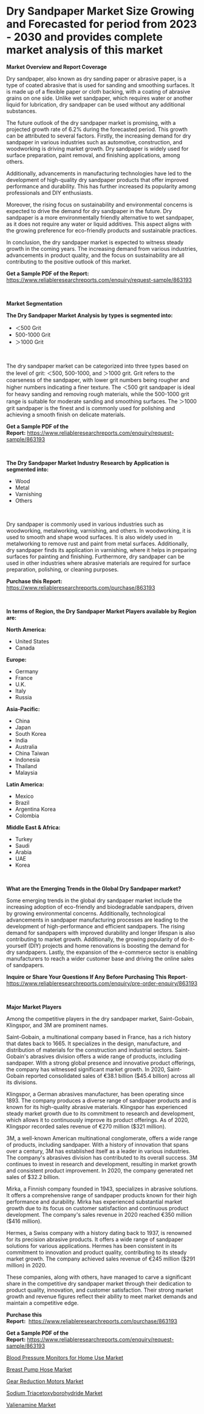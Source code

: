 <p><h1>Dry Sandpaper Market Size Growing and Forecasted for period from 2023 - 2030 and provides complete market analysis of this market</h1></p><p><strong>Market Overview and Report Coverage</strong></p>
<p><p>Dry sandpaper, also known as dry sanding paper or abrasive paper, is a type of coated abrasive that is used for sanding and smoothing surfaces. It is made up of a flexible paper or cloth backing, with a coating of abrasive grains on one side. Unlike wet sandpaper, which requires water or another liquid for lubrication, dry sandpaper can be used without any additional substances.</p><p>The future outlook of the dry sandpaper market is promising, with a projected growth rate of 6.2% during the forecasted period. This growth can be attributed to several factors. Firstly, the increasing demand for dry sandpaper in various industries such as automotive, construction, and woodworking is driving market growth. Dry sandpaper is widely used for surface preparation, paint removal, and finishing applications, among others.</p><p>Additionally, advancements in manufacturing technologies have led to the development of high-quality dry sandpaper products that offer improved performance and durability. This has further increased its popularity among professionals and DIY enthusiasts.</p><p>Moreover, the rising focus on sustainability and environmental concerns is expected to drive the demand for dry sandpaper in the future. Dry sandpaper is a more environmentally friendly alternative to wet sandpaper, as it does not require any water or liquid additives. This aspect aligns with the growing preference for eco-friendly products and sustainable practices.</p><p>In conclusion, the dry sandpaper market is expected to witness steady growth in the coming years. The increasing demand from various industries, advancements in product quality, and the focus on sustainability are all contributing to the positive outlook of this market.</p></p>
<p><strong>Get a Sample PDF of the Report:</strong> <a href="https://www.reliableresearchreports.com/enquiry/request-sample/863193">https://www.reliableresearchreports.com/enquiry/request-sample/863193</a></p>
<p>&nbsp;</p>
<p><strong>Market Segmentation</strong></p>
<p><strong>The Dry Sandpaper Market Analysis by types is segmented into:</strong></p>
<p><ul><li>＜500 Grit</li><li>500-1000 Grit</li><li>＞1000 Grit</li></ul></p>
<p>&nbsp;</p>
<p><p>The dry sandpaper market can be categorized into three types based on the level of grit: ＜500, 500-1000, and ＞1000 grit. Grit refers to the coarseness of the sandpaper, with lower grit numbers being rougher and higher numbers indicating a finer texture. The ＜500 grit sandpaper is ideal for heavy sanding and removing rough materials, while the 500-1000 grit range is suitable for moderate sanding and smoothing surfaces. The ＞1000 grit sandpaper is the finest and is commonly used for polishing and achieving a smooth finish on delicate materials.</p></p>
<p><strong>Get a Sample PDF of the Report:</strong>&nbsp;<a href="https://www.reliableresearchreports.com/enquiry/request-sample/863193">https://www.reliableresearchreports.com/enquiry/request-sample/863193</a></p>
<p>&nbsp;</p>
<p><strong>The Dry Sandpaper Market Industry Research by Application is segmented into:</strong></p>
<p><ul><li>Wood</li><li>Metal</li><li>Varnishing</li><li>Others</li></ul></p>
<p>&nbsp;</p>
<p><p>Dry sandpaper is commonly used in various industries such as woodworking, metalworking, varnishing, and others. In woodworking, it is used to smooth and shape wood surfaces. It is also widely used in metalworking to remove rust and paint from metal surfaces. Additionally, dry sandpaper finds its application in varnishing, where it helps in preparing surfaces for painting and finishing. Furthermore, dry sandpaper can be used in other industries where abrasive materials are required for surface preparation, polishing, or cleaning purposes.</p></p>
<p><strong>Purchase this Report:</strong>&nbsp; <a href="https://www.reliableresearchreports.com/purchase/863193">https://www.reliableresearchreports.com/purchase/863193</a></p>
<p>&nbsp;</p>
<p><strong>In terms of Region, the Dry Sandpaper Market Players available by Region are:</strong></p>
<p>
    <p> <strong> North America: </strong>
        <ul>
            <li>United States</li>
            <li>Canada</li>
        </ul>
        </p> 
    <p> <strong> Europe: </strong>
        <ul>
            <li>Germany</li>
            <li>France</li>
            <li>U.K.</li>
            <li>Italy</li>
            <li>Russia</li>
        </ul>
        </p> 
    <p> <strong> Asia-Pacific: </strong>
        <ul>
            <li>China</li>
            <li>Japan</li>
            <li>South Korea</li>
            <li>India</li>
            <li>Australia</li>
            <li>China Taiwan</li>
            <li>Indonesia</li>
            <li>Thailand</li>
            <li>Malaysia</li>
        </ul>
        </p> 
    <p> <strong> Latin America: </strong>
        <ul>
            <li>Mexico</li>
            <li>Brazil</li>
            <li>Argentina Korea</li>
            <li>Colombia</li>
        </ul>
        </p> 
    <p> <strong> Middle East & Africa: </strong>
        <ul>
            <li>Turkey</li>
            <li>Saudi</li>
            <li>Arabia</li>
            <li>UAE</li>
            <li>Korea</li>
        </ul>
    </p>
    </p>
<p>&nbsp;</p>
<p><strong>What are the Emerging Trends in the Global Dry Sandpaper market?</strong></p>
<p><p>Some emerging trends in the global dry sandpaper market include the increasing adoption of eco-friendly and biodegradable sandpapers, driven by growing environmental concerns. Additionally, technological advancements in sandpaper manufacturing processes are leading to the development of high-performance and efficient sandpapers. The rising demand for sandpapers with improved durability and longer lifespan is also contributing to market growth. Additionally, the growing popularity of do-it-yourself (DIY) projects and home renovations is boosting the demand for dry sandpapers. Lastly, the expansion of the e-commerce sector is enabling manufacturers to reach a wider customer base and driving the online sales of sandpapers.</p></p>
<p><strong>Inquire or Share Your Questions If Any Before Purchasing This Report</strong>- <a href="https://www.reliableresearchreports.com/enquiry/pre-order-enquiry/863193">https://www.reliableresearchreports.com/enquiry/pre-order-enquiry/863193</a></p>
<p>&nbsp;</p>
<p><strong>Major Market Players</strong></p>
<p><p>Among the competitive players in the dry sandpaper market, Saint-Gobain, Klingspor, and 3M are prominent names. </p><p>Saint-Gobain, a multinational company based in France, has a rich history that dates back to 1665. It specializes in the design, manufacture, and distribution of materials for the construction and industrial sectors. Saint-Gobain's abrasives division offers a wide range of products, including sandpaper. With a strong global presence and innovative product offerings, the company has witnessed significant market growth. In 2020, Saint-Gobain reported consolidated sales of €38.1 billion ($45.4 billion) across all its divisions.</p><p>Klingspor, a German abrasives manufacturer, has been operating since 1893. The company produces a diverse range of sandpaper products and is known for its high-quality abrasive materials. Klingspor has experienced steady market growth due to its commitment to research and development, which allows it to continuously improve its product offerings. As of 2020, Klingspor recorded sales revenue of €270 million ($321 million).</p><p>3M, a well-known American multinational conglomerate, offers a wide range of products, including sandpaper. With a history of innovation that spans over a century, 3M has established itself as a leader in various industries. The company's abrasives division has contributed to its overall success. 3M continues to invest in research and development, resulting in market growth and consistent product improvement. In 2020, the company generated net sales of $32.2 billion.</p><p>Mirka, a Finnish company founded in 1943, specializes in abrasive solutions. It offers a comprehensive range of sandpaper products known for their high performance and durability. Mirka has experienced substantial market growth due to its focus on customer satisfaction and continuous product development. The company's sales revenue in 2020 reached €350 million ($416 million).</p><p>Hermes, a Swiss company with a history dating back to 1937, is renowned for its precision abrasive products. It offers a wide range of sandpaper solutions for various applications. Hermes has been consistent in its commitment to innovation and product quality, contributing to its steady market growth. The company achieved sales revenue of €245 million ($291 million) in 2020.</p><p>These companies, along with others, have managed to carve a significant share in the competitive dry sandpaper market through their dedication to product quality, innovation, and customer satisfaction. Their strong market growth and revenue figures reflect their ability to meet market demands and maintain a competitive edge.</p></p>
<p><strong>Purchase this Report:</strong>&nbsp;&nbsp;<a href="https://www.reliableresearchreports.com/purchase/863193">https://www.reliableresearchreports.com/purchase/863193</a></p>
<p></p>
<p><strong>Get a Sample PDF of the Report:</strong>&nbsp;<a href="https://www.reliableresearchreports.com/enquiry/request-sample/863193">https://www.reliableresearchreports.com/enquiry/request-sample/863193</a></p>
<p><p><a href="https://medium.com/@kabirkhanrp23/blood-pressure-monitors-for-home-use-market-share-evolution-and-market-growth-trends-2023-2030-aa48d7022bb9">Blood Pressure Monitors for Home Use Market</a></p><p><a href="https://medium.com/@sanjubabarp23/breast-pump-hose-market-report-reveals-the-latest-trends-and-growth-opportunities-of-this-market-d179e2a9198c">Breast Pump Hose Market</a></p><p><a href="https://medium.com/@evalynkoepp98698/gear-reduction-motors-market-size-cagr-trends-2024-2030-cddb17a7c0f5">Gear Reduction Motors Market</a></p><p><a href="https://github.com/gdfhhhj/Market-Research-Report-List-1/blob/main/sodium-triacetoxyborohydride-market.md">Sodium Triacetoxyborohydride Market</a></p><p><a href="https://github.com/luckyshygirl/Market-Research-Report-List-1/blob/main/valienamine-market.md">Valienamine Market</a></p></p>